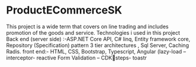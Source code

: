 # ProductECommerceSK
This project is a wide term that covers on line trading and includes promotion of the goods and service.
Technologies i used in this project
Back end (server side) :-ASP.NET Core API, C# linq, Entity framework core, Repository (Specification) pattern 3
tier architectures , Sql Server, Caching Radis.
front end:- HTML, CSS, Bootstrap, Typescript, Angular (lazy-load – interceptor- reactive Form Validation – CDKsteps- toastr
